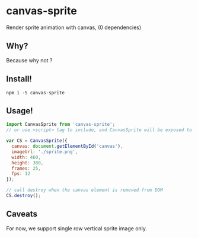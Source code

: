 # canvas-sprite

Render sprite animation with canvas, (0 dependencies)

## Why?

Because why not ?

## Install!

```
npm i -S canvas-sprite
```

## Usage!

```js
import CanvasSprite from 'canvas-sprite';
// or use <script> tag to include, and CanvasSprite will be exposed to global

var CS = CanvasSprite({
  canvas: document.getElementById('canvas'),
  imageUrl: './sprite.png',
  width: 460,
  height: 380,
  frames: 25,
  fps: 12
});

// call destroy when the canvas element is removed from DOM
CS.destroy();
```

## Caveats

For now, we support single row vertical sprite image only.
